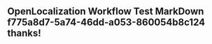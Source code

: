 <properties
ms.topic="hero-topic"
ms.test1="hero-topic"
ms.test2="test"/>

## OpenLocalization Workflow Test MarkDown f775a8d7-5a74-46dd-a053-860054b8c124 thanks!

